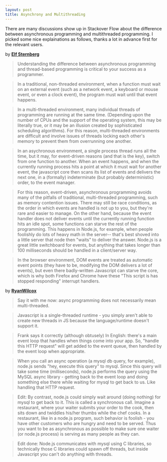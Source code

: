 ```yaml
---
layout: post
title: Asynchrony and Multithreading
---
```


There are many discussions show up in Stackover Flow about the difference between asynchronous programming and multithreaded programming.
I picked some nice explainations as follows, thanks a lot in advance first for the relevant users.

by **[Elf Sternberg](http://stackoverflow.com/users/166838/elf-sternberg)**
> Understanding the difference between asynchronous programming and thread-based programming is critical to your success as a programmer.

> In a traditional, non-threaded environment, when a function must wait on an external event (such as a network event, a keyboard or mouse event, or even a clock event), the program must wait until that event happens.

> In a multi-threaded environment, many individual threads of programming are running at the same time. (Depending upon the number of CPUs and the support of the operating system, this may be literally true, or it may be an illusion created by sophisticated scheduling algorithms). For this reason, multi-threaded environments are difficult and involve issues of threads locking each other's memory to prevent them from overrunning one another.

> In an asychronous environment, a single process thread runs all the time, but it may, for event-driven reasons (and that is the key), switch from one function to another. When an event happens, and when the currently running process hits a point at which it must wait for another event, the javascript core then scans its list of events and delivers the next one, in a (formally) indeterminate (but probably deterministic) order, to the event manager.

> For this reason, event-driven, asynchronous programming avoids many of the pitfalls of traditional, multi-threaded programming, such as memory contention issues. There may still be race conditions, as the order in which events are handled is not up to you, but they're rare and easier to manage. On the other hand, because the event handler does not deliver events until the currently running function hits an idle spot, some functions can starve the rest of the programming. This happens in Node.js, for example, when people foolishly do lots of heavy math in the server-- that's best shoved into a little server that node then "waits" to deliver the answer. Node.js is a great little switchboard for events, but anything that takes longer than 100 milliseconds should be handled in a client/server way.

> In the browser environment, DOM events are treated as automatic event points (they have to be, modifying the DOM delivers a lot of events), but even there badly-written Javascript can starve the core, which is why both Firefox and Chrome have these "This script is has stopped responding" interrupt handlers.

by **[RyanWilcox](http://stackoverflow.com/users/224334/ryanwilcox)**

> Say it with me now: async programming does not necessarily mean multi-threaded.

> Javascript is a single-threaded runtime - you simply aren't able to create new threads in JS because the language/runtime doesn't support it.

> Frank says it correctly (although obtusely) In English: there's a main event loop that handles when things come into your app. So, "handle this HTTP request" will get added to the event queue, then handled by the event loop when appropriate.

> When you call an async operation (a mysql db query, for example), node.js sends "hey, execute this query" to mysql. Since this query will take some time (milliseconds), node.js performs the query using the MySQL async library - getting back to the event loop and doing something else there while waiting for mysql to get back to us. Like handling that HTTP request.

>  Edit: By contrast, node.js could simply wait around (doing nothing) for mysql to get back to it. This is called a synchronous call. Imagine a restaurant, where your waiter submits your order to the cook, then sits down and twiddles his/her thumbs while the chef cooks. In a restaurant, like in a node.js program, such behavior is foolish - you have other customers who are hungry and need to be served. Thus you want to be as asynchronous as possible to make sure one waiter (or node.js process) is serving as many people as they can.

>  Edit done: Node.js communicates with mysql using C libraries, so technically those C libraries could spawn off threads, but inside Javascript you can't do anything with threads.
